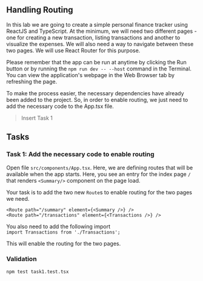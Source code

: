 ## Handling Routing
In this lab we are going to create a simple personal finance tracker using ReactJS and TypeScript. At the minimum, we will need two different pages - one for creating a new transaction, listing transactions and another to visualize the expenses. We will also need a way to navigate between these two pages. We will use React Router for this purpose.

Please remember that the app can be run at anytime by clicking the Run button or by running the `npm run dev -- --host` command in the Terminal. You can view the application's webpage in the Web Browser tab by refreshing the page.

To make the process easier, the necessary dependencies have already been added to the project. So, in order to enable routing, we just need to add the necessary code to the App.tsx file.

> Insert Task 1

## Tasks
### Task 1: Add the necessary code to enable routing
Open file `src/components/App.tsx`. Here, we are defining routes that will be available when the app starts. Here, you see an entry for the index page `/` that renders `<Summary/>` component on the page load. 

Your task is to add the two new `Route`s to enable routing for the two pages we need.

`
<Route path="/summary" element={<Summary />} />
`  
`
<Route path="/transactions" element={<Transactions />} />
`

You also need to add the following import  
`
import Transactions from './Transactions';
`

 This will enable the routing for the two pages.


### Validation
```
npm test task1.test.tsx
```